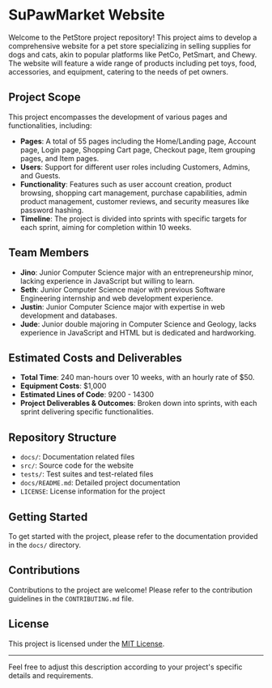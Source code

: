 # SuPawMarket Website

Welcome to the PetStore project repository! This project aims to develop a comprehensive website for a pet store specializing in selling supplies for dogs and cats, akin to popular platforms like PetCo, PetSmart, and Chewy. The website will feature a wide range of products including pet toys, food, accessories, and equipment, catering to the needs of pet owners.

## Project Scope

This project encompasses the development of various pages and functionalities, including:

- **Pages**: A total of 55 pages including the Home/Landing page, Account page, Login page, Shopping Cart page, Checkout page, Item grouping pages, and Item pages.
- **Users**: Support for different user roles including Customers, Admins, and Guests.
- **Functionality**: Features such as user account creation, product browsing, shopping cart management, purchase capabilities, admin product management, customer reviews, and security measures like password hashing.
- **Timeline**: The project is divided into sprints with specific targets for each sprint, aiming for completion within 10 weeks.

## Team Members

- **Jino**: Junior Computer Science major with an entrepreneurship minor, lacking experience in JavaScript but willing to learn.
- **Seth**: Junior Computer Science major with previous Software Engineering internship and web development experience.
- **Justin**: Junior Computer Science major with expertise in web development and databases.
- **Jude**: Junior double majoring in Computer Science and Geology, lacks experience in JavaScript and HTML but is dedicated and hardworking.

## Estimated Costs and Deliverables

- **Total Time**: 240 man-hours over 10 weeks, with an hourly rate of $50.
- **Equipment Costs**: $1,000
- **Estimated Lines of Code**: 9200 - 14300
- **Project Deliverables & Outcomes**: Broken down into sprints, with each sprint delivering specific functionalities.

## Repository Structure

- `docs/`: Documentation related files
- `src/`: Source code for the website
- `tests/`: Test suites and test-related files
- `docs/README.md`: Detailed project documentation
- `LICENSE`: License information for the project

## Getting Started

To get started with the project, please refer to the documentation provided in the `docs/` directory.

## Contributions

Contributions to the project are welcome! Please refer to the contribution guidelines in the `CONTRIBUTING.md` file.

## License

This project is licensed under the [MIT License](LICENSE).

---

Feel free to adjust this description according to your project's specific details and requirements.
